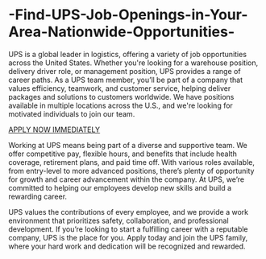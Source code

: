 # -Find-UPS-Job-Openings-in-Your-Area-Nationwide-Opportunities-
UPS is a global leader in logistics, offering a variety of job opportunities across the United States. Whether you're looking for a warehouse position, delivery driver role, or management position, UPS provides a range of career paths. As a UPS team member, you’ll be part of a company that values efficiency, teamwork, and customer service, helping deliver packages and solutions to customers worldwide. We have positions available in multiple locations across the U.S., and we're looking for motivated individuals to join our team.

[APPLY NOW IMMEDIATELY](https://sites.google.com/view/ups-jobs-hiring-now/home)

Working at UPS means being part of a diverse and supportive team. We offer competitive pay, flexible hours, and benefits that include health coverage, retirement plans, and paid time off. With various roles available, from entry-level to more advanced positions, there’s plenty of opportunity for growth and career advancement within the company. At UPS, we’re committed to helping our employees develop new skills and build a rewarding career.

UPS values the contributions of every employee, and we provide a work environment that prioritizes safety, collaboration, and professional development. If you’re looking to start a fulfilling career with a reputable company, UPS is the place for you. Apply today and join the UPS family, where your hard work and dedication will be recognized and rewarded.

